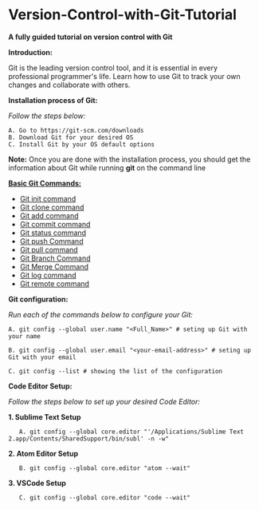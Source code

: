 # Version-Control-with-Git-Tutorial
<strong>A fully guided tutorial on version control with Git</strong> 

<strong>Introduction:</strong>

Git is the leading version control tool, and it is essential in every professional programmer's life. Learn how to use Git to track your own changes and collaborate with others.


<strong> Installation process of Git:  </strong>

<i>Follow the steps below:</i>

    A. Go to https://git-scm.com/downloads
    B. Download Git for your desired OS
    C. Install Git by your OS default options

<strong>Note:</strong> Once you are done with the installation process, you should get the information about Git while running <b>git</b> on the command line

<strong><a href = "https://www.javatpoint.com/git-commands">Basic Git Commands:</a></strong>
<ul>
    <li><a href = "https://www.javatpoint.com/git-commands#init-command">Git init command</a></li>
    <li><a href = "https://www.javatpoint.com/git-commands#clone-command">Git clone command</a></li>
    <li><a href = "https://www.javatpoint.com/git-commands#add-command">Git add command</a></li>
    <li><a href = "https://www.javatpoint.com/git-commands#commit-command">Git commit command</a></li>
    <li><a href = "https://www.javatpoint.com/git-commands#status-command">Git status command</a></li>
    <li><a href = "https://www.javatpoint.com/git-commands#push-command">Git push Command</a></li>
    <li><a href = "https://www.javatpoint.com/git-commands#pull-command">Git pull command</a></li>
    <li><a href = "https://www.javatpoint.com/git-commands#branch-command">Git Branch Command</a></li>
    <li><a href = "https://www.javatpoint.com/git-commands#merge-command">Git Merge Command</a></li>
    <li><a href = "https://www.javatpoint.com/git-commands#log-command">Git log command</a></li>
    <li><a href = "https://www.javatpoint.com/git-commands#remote-command">Git remote command</a></li>
    
</ul>

<strong>Git configuration:</strong>

<i>Run each of the commands below to configure your Git:</i>

    A. git config --global user.name "<Full_Name>" # seting up Git with your name

    B. git config --global user.email "<your-email-address>" # seting up Git with your email

    C. git config --list # showing the list of the configuration 

<strong>Code Editor Setup:</strong>

<i>Follow the steps below to set up your desired Code Editor:</i>

<b> 1. Sublime Text Setup </b>

       A. git config --global core.editor "'/Applications/Sublime Text 2.app/Contents/SharedSupport/bin/subl' -n -w"

<b> 2. Atom Editor Setup </b>

       B. git config --global core.editor "atom --wait"

<b> 3. VSCode Setup </b>    

       C. git config --global core.editor "code --wait"
